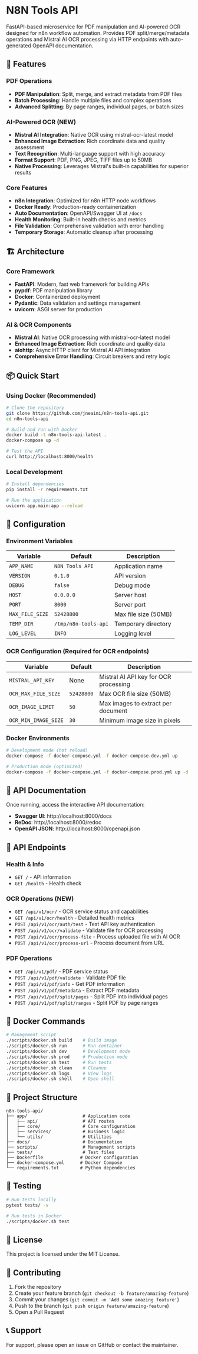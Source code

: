 # N8N Tools API

FastAPI-based microservice for PDF manipulation and AI-powered OCR designed for n8n workflow automation. Provides PDF split/merge/metadata operations and Mistral AI OCR processing via HTTP endpoints with auto-generated OpenAPI documentation.

## 🚀 Features

### PDF Operations
- **PDF Manipulation**: Split, merge, and extract metadata from PDF files
- **Batch Processing**: Handle multiple files and complex operations
- **Advanced Splitting**: By page ranges, individual pages, or batch sizes

### AI-Powered OCR (NEW)
- **Mistral AI Integration**: Native OCR using mistral-ocr-latest model
- **Enhanced Image Extraction**: Rich coordinate data and quality assessment
- **Text Recognition**: Multi-language support with high accuracy
- **Format Support**: PDF, PNG, JPEG, TIFF files up to 50MB
- **Native Processing**: Leverages Mistral's built-in capabilities for superior results

### Core Features
- **n8n Integration**: Optimized for n8n HTTP node workflows
- **Docker Ready**: Production-ready containerization
- **Auto Documentation**: OpenAPI/Swagger UI at `/docs`
- **Health Monitoring**: Built-in health checks and metrics
- **File Validation**: Comprehensive validation with error handling
- **Temporary Storage**: Automatic cleanup after processing

## 🏗️ Architecture

### Core Framework
- **FastAPI**: Modern, fast web framework for building APIs
- **pypdf**: PDF manipulation library
- **Docker**: Containerized deployment
- **Pydantic**: Data validation and settings management
- **uvicorn**: ASGI server for production

### AI & OCR Components
- **Mistral AI**: Native OCR processing with mistral-ocr-latest model
- **Enhanced Image Extraction**: Rich coordinate and quality data
- **aiohttp**: Async HTTP client for Mistral AI API integration
- **Comprehensive Error Handling**: Circuit breakers and retry logic

## 📦 Quick Start

### Using Docker (Recommended)

```bash
# Clone the repository
git clone https://github.com/jneaimi/n8n-tools-api.git
cd n8n-tools-api

# Build and run with Docker
docker build -t n8n-tools-api:latest .
docker-compose up -d

# Test the API
curl http://localhost:8000/health
```

### Local Development

```bash
# Install dependencies
pip install -r requirements.txt

# Run the application
uvicorn app.main:app --reload
```

## 🔧 Configuration

### Environment Variables

| Variable | Default | Description |
|----------|---------|-------------|
| `APP_NAME` | `N8N Tools API` | Application name |
| `VERSION` | `0.1.0` | API version |
| `DEBUG` | `false` | Debug mode |
| `HOST` | `0.0.0.0` | Server host |
| `PORT` | `8000` | Server port |
| `MAX_FILE_SIZE` | `52428800` | Max file size (50MB) |
| `TEMP_DIR` | `/tmp/n8n-tools-api` | Temporary directory |
| `LOG_LEVEL` | `INFO` | Logging level |

### OCR Configuration (Required for OCR endpoints)
| Variable | Default | Description |
|----------|---------|-------------|
| `MISTRAL_API_KEY` | None | Mistral AI API key for OCR processing |
| `OCR_MAX_FILE_SIZE` | `52428800` | Max OCR file size (50MB) |
| `OCR_IMAGE_LIMIT` | `50` | Max images to extract per document |
| `OCR_MIN_IMAGE_SIZE` | `30` | Minimum image size in pixels |

### Docker Environments

```bash
# Development mode (hot reload)
docker-compose -f docker-compose.yml -f docker-compose.dev.yml up

# Production mode (optimized)
docker-compose -f docker-compose.yml -f docker-compose.prod.yml up -d
```

## 📖 API Documentation

Once running, access the interactive API documentation:

- **Swagger UI**: http://localhost:8000/docs
- **ReDoc**: http://localhost:8000/redoc
- **OpenAPI JSON**: http://localhost:8000/openapi.json

## 🔗 API Endpoints

### Health & Info
- `GET /` - API information
- `GET /health` - Health check

### OCR Operations (NEW)
- `GET /api/v1/ocr/` - OCR service status and capabilities
- `GET /api/v1/ocr/health` - Detailed health metrics
- `POST /api/v1/ocr/auth/test` - Test API key authentication
- `POST /api/v1/ocr/validate` - Validate file for OCR processing
- `POST /api/v1/ocr/process-file` - Process uploaded file with AI OCR
- `POST /api/v1/ocr/process-url` - Process document from URL

### PDF Operations
- `GET /api/v1/pdf/` - PDF service status
- `POST /api/v1/pdf/validate` - Validate PDF file
- `POST /api/v1/pdf/info` - Get PDF information
- `POST /api/v1/pdf/metadata` - Extract PDF metadata
- `POST /api/v1/pdf/split/pages` - Split PDF into individual pages
- `POST /api/v1/pdf/split/ranges` - Split PDF by page ranges

## 🐳 Docker Commands

```bash
# Management script
./scripts/docker.sh build    # Build image
./scripts/docker.sh run      # Run container
./scripts/docker.sh dev      # Development mode
./scripts/docker.sh prod     # Production mode
./scripts/docker.sh test     # Run tests
./scripts/docker.sh clean    # Cleanup
./scripts/docker.sh logs     # View logs
./scripts/docker.sh shell    # Open shell
```

## 📁 Project Structure

```
n8n-tools-api/
├── app/                     # Application code
│   ├── api/                 # API routes
│   ├── core/                # Core configuration
│   ├── services/            # Business logic
│   └── utils/               # Utilities
├── docs/                    # Documentation
├── scripts/                 # Management scripts
├── tests/                   # Test files
├── Dockerfile              # Docker configuration
├── docker-compose.yml      # Docker Compose
└── requirements.txt        # Python dependencies
```

## 🧪 Testing

```bash
# Run tests locally
pytest tests/ -v

# Run tests in Docker
./scripts/docker.sh test
```

## 📄 License

This project is licensed under the MIT License.

## 🤝 Contributing

1. Fork the repository
2. Create your feature branch (`git checkout -b feature/amazing-feature`)
3. Commit your changes (`git commit -m 'Add some amazing feature'`)
4. Push to the branch (`git push origin feature/amazing-feature`)
5. Open a Pull Request

## 📞 Support

For support, please open an issue on GitHub or contact the maintainer.
